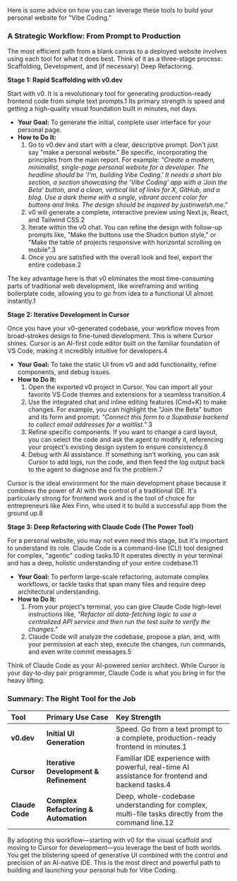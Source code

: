 Here is some advice on how you can leverage these tools to build your personal website for "Vibe Coding."

### **A Strategic Workflow: From Prompt to Production**

The most efficient path from a blank canvas to a deployed website involves using each tool for what it does best. Think of it as a three-stage process: Scaffolding, Development, and (if necessary) Deep Refactoring.

**Stage 1: Rapid Scaffolding with v0.dev**

Start with v0. It is a revolutionary tool for generating production-ready frontend code from simple text prompts.1 Its primary strength is speed and getting a high-quality visual foundation built in minutes, not days.

* **Your Goal:** To generate the initial, complete user interface for your personal page.  
* **How to Do It:**  
  1. Go to v0.dev and start with a clear, descriptive prompt. Don't just say "make a personal website." Be specific, incorporating the principles from the main report. For example: *"Create a modern, minimalist, single-page personal website for a developer. The headline should be 'I'm, building Vibe Coding.' It needs a short bio section, a section showcasing the 'Vibe Coding' app with a 'Join the Beta' button, and a clean, vertical list of links for X, GitHub, and a blog. Use a dark theme with a single, vibrant accent color for buttons and links. The design should be inspired by justinwelsh.me."*  
  2. v0 will generate a complete, interactive preview using Next.js, React, and Tailwind CSS.2  
  3. Iterate within the v0 chat. You can refine the design with follow-up prompts like, "Make the buttons use the Shadcn button style," or "Make the table of projects responsive with horizontal scrolling on mobile".3  
  4. Once you are satisfied with the overall look and feel, export the entire codebase.2

The key advantage here is that v0 eliminates the most time-consuming parts of traditional web development, like wireframing and writing boilerplate code, allowing you to go from idea to a functional UI almost instantly.1

**Stage 2: Iterative Development in Cursor**

Once you have your v0-generated codebase, your workflow moves from broad-strokes design to fine-tuned development. This is where Cursor shines. Cursor is an AI-first code editor built on the familiar foundation of VS Code, making it incredibly intuitive for developers.4

* **Your Goal:** To take the static UI from v0 and add functionality, refine components, and debug issues.  
* **How to Do It:**  
  1. Open the exported v0 project in Cursor. You can import all your favorite VS Code themes and extensions for a seamless transition.4  
  2. Use the integrated chat and inline editing features (Cmd+K) to make changes. For example, you can highlight the "Join the Beta" button and its form and prompt: *"Connect this form to a Supabase backend to collect email addresses for a waitlist."* 3  
  3. Refine specific components. If you want to change a card layout, you can select the code and ask the agent to modify it, referencing your project's existing design system to ensure consistency.6  
  4. Debug with AI assistance. If something isn't working, you can ask Cursor to add logs, run the code, and then feed the log output back to the agent to diagnose and fix the problem.7

Cursor is the ideal environment for the main development phase because it combines the power of AI with the control of a traditional IDE. It's particularly strong for frontend work and is the tool of choice for entrepreneurs like Alex Finn, who used it to build a successful app from the ground up.8

**Stage 3: Deep Refactoring with Claude Code (The Power Tool)**

For a personal website, you may not even need this stage, but it's important to understand its role. Claude Code is a command-line (CLI) tool designed for complex, "agentic" coding tasks.10 It operates directly in your terminal and has a deep, holistic understanding of your entire codebase.11

* **Your Goal:** To perform large-scale refactoring, automate complex workflows, or tackle tasks that span many files and require deep architectural understanding.  
* **How to Do It:**  
  1. From your project's terminal, you can give Claude Code high-level instructions like, *"Refactor all data-fetching logic to use a centralized API service and then run the test suite to verify the changes."*  
  2. Claude Code will analyze the codebase, propose a plan, and, with your permission at each step, execute the changes, run commands, and even write commit messages.5

Think of Claude Code as your AI-powered senior architect. While Cursor is your day-to-day pair programmer, Claude Code is what you bring in for the heavy lifting.

### **Summary: The Right Tool for the Job**

| Tool | Primary Use Case | Key Strength |
| :---- | :---- | :---- |
| **v0.dev** | **Initial UI Generation** | Speed. Go from a text prompt to a complete, production-ready frontend in minutes.1 |
| **Cursor** | **Iterative Development & Refinement** | Familiar IDE experience with powerful, real-time AI assistance for frontend and backend tasks.4 |
| **Claude Code** | **Complex Refactoring & Automation** | Deep, whole-codebase understanding for complex, multi-file tasks directly from the command line.12 |

By adopting this workflow—starting with v0 for the visual scaffold and moving to Cursor for development—you leverage the best of both worlds. You get the blistering speed of generative UI combined with the control and precision of an AI-native IDE. This is the most direct and powerful path to building and launching your personal hub for Vibe Coding.